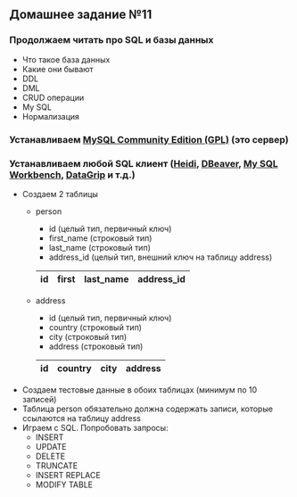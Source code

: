## Домашнее задание №11

### Продолжаем читать про SQL и базы данных
 * Что такое база данных
 * Какие они бывают
 * DDL
 * DML
 * CRUD операции
 * My SQL
 * Нормализация

### Устанавливаем [MySQL Community Edition (GPL)](http://dev.mysql.com/downloads/) (это сервер)
### Устанавливаем любой SQL клиент ([Heidi](http://www.heidisql.com/), [DBeaver](http://dbeaver.jkiss.org/), [My SQL Workbench](http://dev.mysql.com/downloads/workbench/), [DataGrip](https://www.jetbrains.com/datagrip/) и т.д.)
 * Создаем 2 таблицы
   + person
      * id (целый тип, первичный ключ)
      * first_name (строковый тип)
      * last_name (строковый тип)
      * address_id (целый тип, внешний ключ на таблицу address)

      | id | first | last_name | address_id |
      | ---| ---   | ---       | ---        |
   + address
      * id (целый тип, первичный ключ)
      * country (строковый тип)
      * city (строковый тип)
      * address (строковый тип)

       | id | country | city | address |
       | ---| ---     | ---  | ---     |
 * Создаем тестовые данные в обоих таблицах (минимум по 10 записей)
 * Таблица person обязательно должна содержать записи, которые ссылаются на таблицу address
 * Играем с SQL. Попробовать запросы:
   + INSERT
   + UPDATE
   + DELETE
   + TRUNCATE
   + INSERT REPLACE
   + MODIFY TABLE

